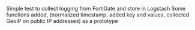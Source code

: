 Simple test to collect logging from FortiGate and store in Logstash
Some functions added, (normalized timestamp, added key and values, collected GeoIP on public IP addresses) as a prototype